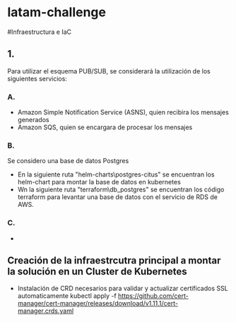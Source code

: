 # latam-challenge

#Infraestructura e IaC
## 1.
Para utilizar el esquema PUB/SUB, se considerará la utilización de los siguientes servicios:

### A.
 - Amazon Simple Notification Service (ASNS), quien recibira los mensajes generados
 - Amazon SQS, quien se encargara de procesar los mensajes

### B.
Se considero una base de datos Postgres
 - En la siguiente ruta "helm-charts\postgres-citus" se encuentran los helm-chart para montar la base de datos en kubernetes
 - Wn la siguiente ruta "terraform\db_postgres" se encuentran los código terraform para levantar una base de datos con el servicio de RDS de AWS.

### C.
 - 


## Creación de la infraestrcutra principal a montar la solución en un Cluster de Kubernetes




 - Instalación de CRD necesarios para validar y actualizar certificados SSL automaticamente
 kubectl apply -f https://github.com/cert-manager/cert-manager/releases/download/v1.11.1/cert-manager.crds.yaml